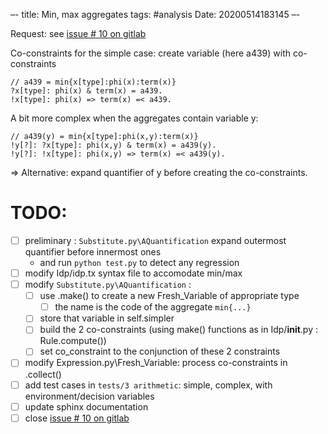 –-
title: Min, max aggregates
tags: #analysis
Date: 20200514183145
–-

Request: see [issue # 10 on gitlab](https://gitlab.com/krr/autoconfigz3/-/issues/10)

Co-constraints for the simple case: create variable (here a439) with co-constraints
~~~~
// a439 = min{x[type]:phi(x):term(x)}
?x[type]: phi(x) & term(x) = a439.
!x[type]: phi(x) => term(x) =< a439.
~~~~
A bit more complex when the aggregates contain variable y:
~~~~
// a439(y) = min{x[type]:phi(x,y):term(x)}
!y[?]: ?x[type]: phi(x,y) & term(x) = a439(y).
!y[?]: !x[type]: phi(x,y) => term(x) =< a439(y).
~~~~
⇒ Alternative: expand quantifier of y before creating the co-constraints.

# TODO:
- [ ] preliminary : `Substitute.py\AQuantification` expand outermost quantifier before innermost ones
    - and run `python test.py` to detect any regression
- [ ] modify Idp/idp.tx syntax file to accomodate min/max
- [ ] modify `Substitute.py\AQuantification` :
    - [ ] use .make() to create a new Fresh_Variable of appropriate type
        - [ ] the name is the code of the aggregate `min{...}`
    - [ ] store that variable in self.simpler
    - [ ] build the 2 co-constraints (using make() functions as in Idp/__init__.py : Rule.compute())
    - [ ] set co_constraint to the conjunction of these 2 constraints
- [ ] modify Expression.py\Fresh_Variable: process co-constraints in .collect()
- [ ] add test cases in `tests/3 arithmetic`: simple, complex, with environment/decision variables
- [ ] update sphinx documentation
- [ ] close [issue # 10 on gitlab](https://gitlab.com/krr/autoconfigz3/-/issues/10)
